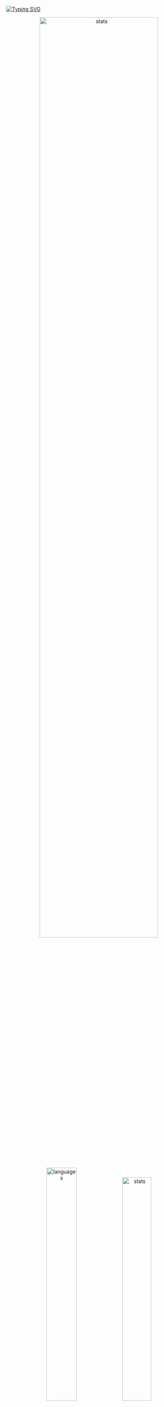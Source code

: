 <a href="https://git.io/typing-svg"><img src="https://readme-typing-svg.demolab.com?font=Fira+Code&size=50&duration=3000&color=9745F5&center=true&multiline=true&repeat=false&random=false&width=1000&height=150&lines=Hi!+I'm+Vanya;Python+Fullstack+Developer" alt="Typing SVG" /></a>
<div align="center">
  <img src="http://github-readme-streak-stats.herokuapp.com?user=schr1k&theme=midnight-purple&hide_border=true&border_radius=0&date_format=j%20M%5B%20Y%5D&card_width=500&dates=9745F5&background=020202&border=9745F5&stroke=9745F5&ring=9745F5&fire=9745F5&currStreakNum=9745F5&sideNums=9745F5&currStreakLabel=9745F5&sideLabels=9745F5&excludeDaysLabel=9745F5" alt="stats" width=80%/>
</div>
<div align="center">
  <img src="https://github-readme-stats.vercel.app/api/top-langs/?username=schr1k&hide_border=true&bg_color=020202&text_color=9745F5&title_color=9745F5&layout=compact" alt="languages" width=40.25%>
  <img src="https://github-readme-stats.vercel.app/api?username=schr1k&show_icons=true&hide_border=true&bg_color=020202&text_color=9745F5&title_color=9745F5&icon_color=9745F5&hide_rank=true&hide=contribs,issues" alt="stats" width=39.4%/>
</div>
<div align="center">
  <h1>Skills:</h1>
  <img src="https://skillicons.dev/icons?i=py,postgres,html,css,js,ts,react,next,git,linux" alt="skills" width=80%>
</div>

---
<!--START_SECTION:waka-->
**🐱 My GitHub Data** 

> 📦 83.8 kB Used in GitHub's Storage 
 > 
> 🏆 783 Contributions in the Year 2023
 > 
> 💼 Opted to Hire
 > 
> 📜 9 Public Repositories 
 > 
> 🔑 15 Private Repositories 
 > 
📊 **This Week I Spent My Time On** 

```text
🕑︎ Time Zone: Europe/Moscow

💬 Programming Languages: 
Python                   21 hrs 5 mins       █████████████████░░░░░░░░   67.39 % 
Markdown                 2 hrs 39 mins       ██░░░░░░░░░░░░░░░░░░░░░░░   08.48 % 
Log                      1 hr 51 mins        █░░░░░░░░░░░░░░░░░░░░░░░░   05.92 % 
HTML                     1 hr 14 mins        █░░░░░░░░░░░░░░░░░░░░░░░░   03.97 % 
Other                    1 hr 11 mins        █░░░░░░░░░░░░░░░░░░░░░░░░   03.82 % 

🔥 Editors: 
PyCharm                  24 hrs 20 mins      ███████████████████░░░░░░   77.78 % 
Obsidian                 3 hrs 30 mins       ███░░░░░░░░░░░░░░░░░░░░░░   11.22 % 
WebStorm                 2 hrs 12 mins       ██░░░░░░░░░░░░░░░░░░░░░░░   07.04 % 
Vim                      1 hr 5 mins         █░░░░░░░░░░░░░░░░░░░░░░░░   03.48 % 
DataGrip                 9 mins              ░░░░░░░░░░░░░░░░░░░░░░░░░   00.49 % 

💻 Operating System: 
Windows                  30 hrs 12 mins      ████████████████████████░   96.52 % 
Linux                    1 hr 5 mins         █░░░░░░░░░░░░░░░░░░░░░░░░   03.48 % 
```

**I Mostly Code in Python** 

```text
Python                   20 repos            █████████████████░░░░░░░░   68.97 % 
HTML                     3 repos             ███░░░░░░░░░░░░░░░░░░░░░░   10.34 % 
TypeScript               3 repos             ███░░░░░░░░░░░░░░░░░░░░░░   10.34 % 
JavaScript               2 repos             ██░░░░░░░░░░░░░░░░░░░░░░░   06.90 % 
Lasso                    1 repo              █░░░░░░░░░░░░░░░░░░░░░░░░   03.45 % 
```




 Last Updated on 20/11/2023 19:25:18 UTC
<!--END_SECTION:waka-->
